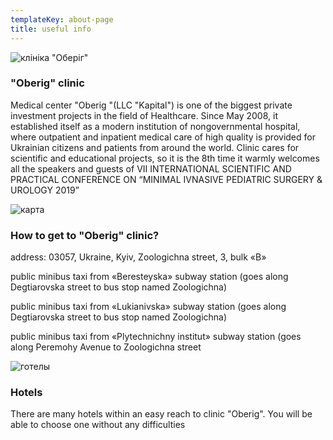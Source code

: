 ```yaml
---
templateKey: about-page
title: useful info
---
```

![клініка "Оберіг"](/img/обериг.jpg "клініка \"Оберіг\"")

### "Oberig" clinic

Medical center "Oberig "(LLC "Kapital") is one of the biggest private investment projects in the field of Healthcare. Since May 2008, it established itself as a modern institution of nongovernmental hospital, where outpatient and inpatient medical care of high quality is provided for Ukrainian citizens and patients from around the world. Clinic cares for scientific and educational projects, so it is the 8th time it warmly welcomes all the speakers and guests of  VII INTERNATIONAL SCIENTIFIC AND PRACTICAL CONFERENCE ON “MINIMAL IVNASIVE PEDIATRIC SURGERY & UROLOGY 2019” 

![карта](/img/карта22.png "карта")

### How to get to "Oberig" clinic?

address: 03057, Ukraine, Kyiv, Zoologichna street, 3, bulk «В» 

public minibus taxi from «Beresteyska» subway station (goes along Degtiarovska street to bus stop named Zoologichna)

public minibus taxi from «Lukianivska» subway station (goes along Degtiarovska street to bus stop named Zoologichna)

public minibus taxi from «Plytechnichny institut» subway station (goes along Peremohy Avenue to Zoologichna street

![готелы](/img/карта-гостишки22.png "готелы")

### Hotels 

There are many hotels within an easy reach to clinic "Oberig". You will be able to choose one without any difficulties
